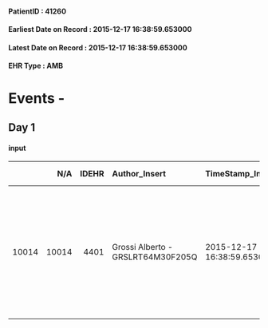 
#### PatientID : 41260
#### Earliest Date on Record : 2015-12-17 16:38:59.653000
#### Latest Date on Record : 2015-12-17 16:38:59.653000
#### EHR Type : AMB

# Events - 

## Day 1

#### input
|       |    N/A |   IDEHR | Author_Insert                     | TimeStamp_Insert           | EHRType   |   PatientID |   IDDigitalSignDocument | persone_vicine   |   Unnamed: 0_x.1 |   IDANAMNESI_SOCIALE | Patient   | Paziente_T   |   Non_Rilevabile_x.1 | Note_Non_Rilevabile_x.1   | opt_Problemi   | Note_I                                                              | opt_paziente_a   | opt_adeguatezza   | opt_paziente_solo   | ds_note_con                                                                                                                                     | opt_presente_assente   | opt_risorse_ec   | ds_note_prio                                                                                                                     | opt_paziente_ad   | opt_inv_civile   | Needs     |
|------:|-------:|--------:|:----------------------------------|:---------------------------|:----------|------------:|------------------------:|:-----------------|-----------------:|---------------------:|:----------|:-------------|---------------------:|:--------------------------|:---------------|:--------------------------------------------------------------------|:-----------------|:------------------|:--------------------|:------------------------------------------------------------------------------------------------------------------------------------------------|:-----------------------|:-----------------|:---------------------------------------------------------------------------------------------------------------------------------|:------------------|:-----------------|:----------|
| 10014 |  10014 |    4401 | Grossi Alberto - GRSLRT64M30F205Q | 2015-12-17 16:38:59.653000 | AMB       |       41260 |                  217025 | N/A              |             2086 |                 1412 | Si#1      | No#0         |                    0 | NR                        | No#0           | Il paziente sa di essere malato di cirrosi ma non sa della prognosi | Congruenti#1     | No#0              | Si#1                | Il paziente non ha parenti che si prendano cura di lui, abita da solo nelle case popolari ed √® seguito dai SS del comune e dai custodi sociali | Assente#0              | Non adeguate#0   | Il ricovero si rende necessario in quanto il paziente √® in scadute condizioni cliniche e abita da solo senza supporto parentale | Totale#2          | Si#1             | Clinici#0 |


